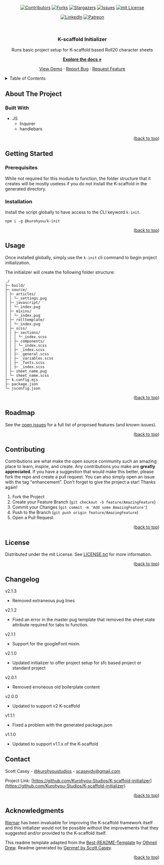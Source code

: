 <div id="top"></div>
<span align="center">

[![Contributors][contributors-shield]][contributors-url] [![Forks][forks-shield]][forks-url] [![Stargazers][stars-shield]][stars-url] [![Issues][issues-shield]][issues-url] [![mit License][license-shield]][license-url]

</span>
<span align="center">

[![LinkedIn][linkedin-shield]][linkedin-url] [![Patreon][patreon-shield]][patreon-url]

</span>
<!-- PROJECT LOGO -->
<br />
<div align="center">
<a href="https://github.com/Kurohyou-Studios/K-scaffold-initializer">
</a>
<h3 align="center">K-scaffold Initializer</h3>
<p align="center">

Runs basic project setup for K-scaffold based Roll20 character sheets


<a href="https://github.com/Kurohyou-Studios/K-scaffold-initializer"><strong>Explore the docs »</strong></a>


<a href="https://github.com/Kurohyou-Studios/K-scaffold-initializer">View Demo</a> · <a href="https://github.com/Kurohyou-Studios/K-scaffold-initializer/issues">Report Bug</a> · <a href="https://github.com/Kurohyou-Studios/K-scaffold-initializer/issues">Request Feature</a>
</p>
</div>
<!-- TABLE OF CONTENTS -->
<details>
<summary>Table of Contents</summary>
<ol>
<li>
<a href="#about-the-project">About The Project</a>
<ul>
<li><a href="#built-with">Built With</a></li>
</ul>
</li>
<li>
<a href="#getting-started">Getting Started</a>
<ul>
<li><a href="#prerequisites">Prerequisites</a></li>
<li><a href="#installation">Installation</a></li>
</ul>
</li>
<li><a href="#usage">Usage</a></li>
<li><a href="#roadmap">Roadmap</a></li>
<li><a href="#contributing">Contributing</a></li>
<li><a href="#license">License</a></li>
<li><a href="#contact">Contact</a></li>
<li><a href="#acknowledgments">Acknowledgments</a></li>
</ol>
</details>
<!-- ABOUT THE PROJECT -->

## About The Project

### Built With
- JS
  - Inquirer
  - handlebars
<p align="right">(<a href="#top">back to top</a>)</p>
<!-- GETTING STARTED -->

## Getting Started

### Prerequisites

While not required for this module to function, the folder structure that it creates will be mostly useless if you do not install the K-scaffold in the generated directory.

### Installation

Install the script globally to have access to the CLI keyword `k-init`.
```
npm i -g @kurohyou/k-init
```
<p align="right">(<a href="#top">back to top</a>)</p>
<!-- USAGE EXAMPLES -->

## Usage

Once installed globally, simply use the `k-init` cli command to begin project initialization.

The initializer will create the following folder structure:
```
./
├─ build/
├─ source/
│ ├─ articles/
│ │ └─_settings.pug
│ ├─ javascript/
│ │ └─_index.pug
│ ├─ mixins/
│ │ └─_index.pug
│ ├─ rolltemplate/
│ │ └─_index.pug
│ ├─ scss/
│ │ ├─ sections/
│ │ │ └─_index.scss
│ │ ├─ components/
│ │ │ └─_index.scss
│ │ ├─ _index.scss
│ │ ├─ _general.scss
│ │ ├─ _variables.scss
│ │ ├─ _fonts.scss
│ │ ├─ _index.scss
│ ├─ sheet_name.pug
│ └─ sheet_name.scss
├─ k.config.mjs
├─ package.json
└─ jsconfig.json
```
<p align="right">(<a href="#top">back to top</a>)</p>
<!-- ROADMAP -->

## Roadmap

See the [open issues](https://github.com/Kurohyou-Studios/K-scaffold-initializer/issues) for a full list of proposed features (and known issues).
<p align="right">(<a href="#top">back to top</a>)</p>
<!-- CONTRIBUTING -->

## Contributing
Contributions are what make the open source community such an amazing place to learn, inspire, and create. Any contributions you make are **greatly appreciated**.
If you have a suggestion that would make this better, please fork the repo and create a pull request. You can also simply open an issue with the tag "enhancement".
Don't forget to give the project a star! Thanks again!
1. Fork the Project
2. Create your Feature Branch (`git checkout -b feature/AmazingFeature`)
3. Commit your Changes (`git commit -m 'Add some AmazingFeature'`)
4. Push to the Branch (`git push origin feature/AmazingFeature`)
5. Open a Pull Request
<p align="right">(<a href="#top">back to top</a>)</p>
<!-- LICENSE -->

## License
Distributed under the mit License. See [LICENSE.txt](LICENSE.txt) for more information.
<p align="right">(<a href="#top">back to top</a>)</p>
<!-- CONTACT -->

## Changelog
v2.1.3
- Removed extraneous pug lines

v2.1.2
- Fixed an error in the master pug template that removed the sheet state attribute required for tabs to function.

v2.1.1
- Support for the googleFont mixin.

v2.1.0
- Updated initializer to offer project setup for sfc based project or standard project

v2.0.1
- Removed erroneous old boilerplate content

v2.0.0
- Updated to support v2 K-scaffold

v1.1.1
- Fixed a problem with the generated package.json

v1.1.0
- Updated to support v1.1.x of the K-scaffold


## Contact

Scott Casey - [@kurohyoustudios](https://twitter.com/kurohyoustudios) - scaseydv@gmail.com


Project Link: [https://github.com/Kurohyou-Studios/K-scaffold-initializer](https://github.com/Kurohyou-Studios/K-scaffold-initializer)
<p align="right">(<a href="#top">back to top</a>)</p>
<!-- ACKNOWLEDGMENTS -->

## Acknowledgments

[Riernar](https://github.com/Riernar) has been invaluable for improving the K-scaffold framework itself and this initializer would not be possible without the improvements that they suggested and/or provided to the K-scaffold itself.

This readme template adapted from the [Best-README-Template](https://github.com/othneildrew/Best-README-Template/blob/master/BLANK_README.md) by [Othneil Drew](https://github.com/othneildrew). Readme generated by [Genme! by Scott Casey](https://github.com/Kurohyou/genme-SC).

<p align="right">(<a href="#top">back to top</a>)</p>
<!-- MARKDOWN LINKS & IMAGES -->
<!-- https://www.markdownguide.org/basic-syntax/#reference-style-links -->

[contributors-shield]: https://img.shields.io/github/contributors/Kurohyou-Studios/K-scaffold-initializer.svg?style=flat
[contributors-url]: https://github.com/Kurohyou-Studios/K-scaffold-initializer/graphs/contributors
[forks-shield]: https://img.shields.io/github/forks/Kurohyou-Studios/K-scaffold-initializer.svg?style=flat
[forks-url]: https://github.com/Kurohyou-Studios/K-scaffold-initializer/network/members
[stars-shield]: https://img.shields.io/github/stars/Kurohyou-Studios/K-scaffold-initializer.svg?style=flat
[stars-url]: https://github.com/Kurohyou-Studios/K-scaffold-initializer/stargazers
[issues-shield]: https://img.shields.io/github/issues/Kurohyou-Studios/K-scaffold-initializer.svg?style=flat
[issues-url]: https://github.com/Kurohyou-Studios/K-scaffold-initializer/issues
[license-shield]: https://img.shields.io/github/license/Kurohyou-Studios/K-scaffold-initializer.svg?style=flat
[license-url]: https://github.com/Kurohyou-Studios/K-scaffold-initializer/blob/master/LICENSE.txt
[linkedin-shield]: https://img.shields.io/badge/-LinkedIn-black.svg?style=flat&logo=linkedin&colorB=555
[linkedin-url]: https://linkedin.com/in/scott-casey-20210398
[patreon-shield]: https://img.shields.io/endpoint.svg?url=https%3A%2F%2Fshieldsio-patreon.vercel.app%2Fapi%3Fusername%3Dkurohyoustudios%26type%3Dpatrons&style=flat
[patreon-url]: https://patreon.com/kurohyoustudios
[product-screenshot]: assets/images/screenshot.png